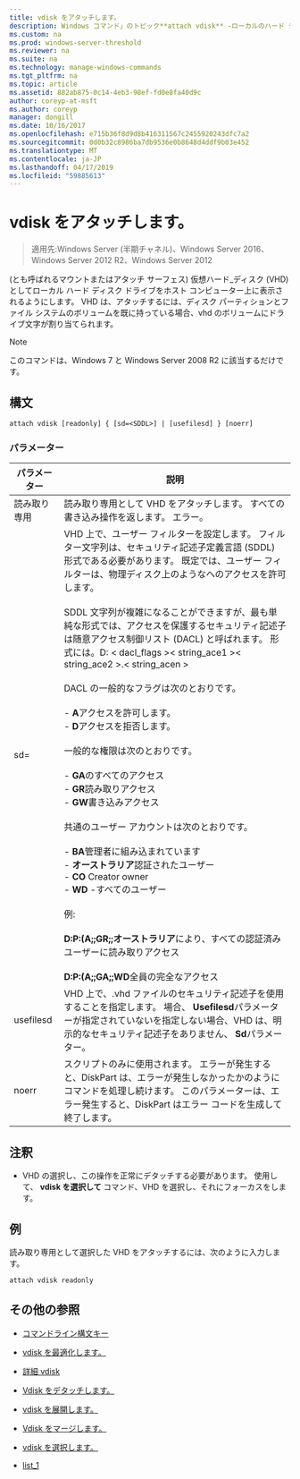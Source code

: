 ```yaml
---
title: vdisk をアタッチします。
description: Windows コマンド」のトピック**attach vdisk** -ローカルのハード ディスク ドライブとしてホスト コンピューター上に表示されるように (とも呼ばれるマウントまたはサーフェス) の接続が仮想ハード_ディスク (VHD) します。
ms.custom: na
ms.prod: windows-server-threshold
ms.reviewer: na
ms.suite: na
ms.technology: manage-windows-commands
ms.tgt_pltfrm: na
ms.topic: article
ms.assetid: 882ab875-0c14-4eb3-98ef-fd0e8fa40d9c
author: coreyp-at-msft
ms.author: coreyp
manager: dongill
ms.date: 10/16/2017
ms.openlocfilehash: e715b36f8d9d8b416311567c2455920243dfc7a2
ms.sourcegitcommit: 0d0b32c8986ba7db9536e0b8648d4ddf9b03e452
ms.translationtype: MT
ms.contentlocale: ja-JP
ms.lasthandoff: 04/17/2019
ms.locfileid: "59885613"
---
```

# <a name="attach-vdisk"></a>vdisk をアタッチします。

>適用先:Windows Server (半期チャネル)、Windows Server 2016、Windows Server 2012 R2、Windows Server 2012

(とも呼ばれるマウントまたはアタッチ サーフェス) 仮想ハード_ディスク (VHD) としてローカル ハード ディスク ドライブをホスト コンピューター上に表示されるようにします。 VHD は、アタッチするには、ディスク パーティションとファイル システムのボリュームを既に持っている場合、vhd のボリュームにドライブ文字が割り当てられます。
> [!NOTE]
> このコマンドは、Windows 7 と Windows Server 2008 R2 に該当するだけです。

## <a name="syntax"></a>構文
```
attach vdisk [readonly] { [sd=<SDDL>] | [usefilesd] } [noerr]
```
### <a name="parameters"></a>パラメーター
|パラメーター|説明|
|-------|--------|
|読み取り専用|読み取り専用として VHD をアタッチします。 すべての書き込み操作を返します。 エラー。|
|sd=<SDDL string>|VHD 上で、ユーザー フィルターを設定します。 フィルター文字列は、セキュリティ記述子定義言語 (SDDL) 形式である必要があります。 既定では、ユーザー フィルターは、物理ディスク上のようなへのアクセスを許可します。<br /><br />SDDL 文字列が複雑になることができますが、最も単純な形式では、アクセスを保護するセキュリティ記述子は随意アクセス制御リスト (DACL) と呼ばれます。 形式には。D: < dacl_flags >< string_ace1 >< string_ace2 >.< string_acen ><br /><br />DACL の一般的なフラグは次のとおりです。<br /><br />-   **A**アクセスを許可します。<br />-   **D**アクセスを拒否します。<br /><br />一般的な権限は次のとおりです。<br /><br />-   **GA**のすべてのアクセス<br />-   **GR**読み取りアクセス<br />-   **GW**書き込みアクセス<br /><br />共通のユーザー アカウントは次のとおりです。<br /><br />-   **BA**管理者に組み込まれています<br />-   **オーストラリア**認証されたユーザー<br />-   **CO** Creator owner<br />-   **WD** -すべてのユーザー<br /><br />例:<br /><br />**D:P:(A;;GR;;オーストラリア**により、すべての認証済みユーザーに読み取りアクセス<br /><br />**D:P:(A;;GA;;WD**全員の完全なアクセス|
|usefilesd|VHD 上で、.vhd ファイルのセキュリティ記述子を使用することを指定します。 場合、 **Usefilesd**パラメーターが指定されていないを指定しない場合、VHD は、明示的なセキュリティ記述子をありません、 **Sd**パラメーター。|
|noerr|スクリプトのみに使用されます。 エラーが発生すると、DiskPart は、エラーが発生しなかったかのようにコマンドを処理し続けます。 このパラメーターは、エラー発生すると、DiskPart はエラー コードを生成して終了します。|
## <a name="remarks"></a>注釈
-   VHD の選択し、この操作を正常にデタッチする必要があります。 使用して、 **vdisk を選択して** コマンド、VHD を選択し、それにフォーカスをします。
## <a name="BKMK_Examples"></a>例
読み取り専用として選択した VHD をアタッチするには、次のように入力します。
```
attach vdisk readonly
```
## <a name="additional-references"></a>その他の参照
-   [コマンドライン構文キー](command-line-syntax-key.md)
-   [vdisk を最適化します。](compact-vdisk.md)

-   [詳細 vdisk](detail-vdisk.md)
-   [Vdisk をデタッチします。](detach-vdisk.md)
-   [vdisk を展開します。](expand-vdisk.md)
-   [Vdisk をマージします。](merge-vdisk.md)
-   [vdisk を選択します。](select-vdisk.md)
-   [list_1](list_1.md)
